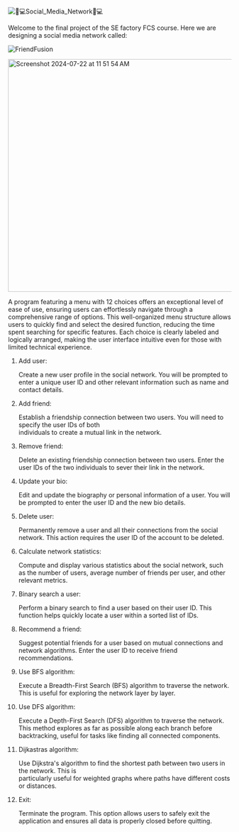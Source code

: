 ![👨_💻Social_Media_Network👨_💻](https://github.com/user-attachments/assets/5168d1bc-8c12-49bc-b199-a797f176a45d)

Welcome to the final project of the SE factory FCS course. 
Here we are designing a social media network called:

![FriendFusion](https://github.com/user-attachments/assets/ed1ce20a-5815-4e4c-ac3c-819200d97c32)


<img width="524" alt="Screenshot 2024-07-22 at 11 51 54 AM" src="https://github.com/user-attachments/assets/e236eb32-aa85-4168-aee4-a81de93a0b09">


A program featuring a menu with 12 choices 
offers an exceptional level of ease of use, ensuring 
users can effortlessly navigate through a comprehensive range 
of options. This well-organized menu structure allows users to quickly
find and select the desired function, reducing the time spent searching for 
specific features. Each choice is clearly labeled and logically arranged, making 
the user interface intuitive even for those with limited technical experience. 



1. Add user:

   Create a new user profile in the social network. You will be prompted to enter a unique user ID and        other relevant information such as name and contact details.

2. Add friend:

   Establish a friendship connection between two users. You will need to specify the user IDs of both     
   individuals to create a mutual link in the network.

3. Remove friend:

   Delete an existing friendship connection between two users. Enter the user IDs of the two individuals      to sever their link in the network.


4. Update your bio:

   Edit and update the biography or personal information of a user. You will be prompted to enter the user    ID and the new bio details.

5. Delete user:

   Permanently remove a user and all their connections from the social network. This action requires the      user ID of the account to be deleted.

6. Calculate network statistics:

    Compute and display various statistics about the social network, such as the number of users, average      number of friends per user, and other relevant metrics.

7. Binary search a user:

    Perform a binary search to find a user based on their user ID. This function helps quickly locate a        user within a sorted list of IDs.

8. Recommend a friend:

    Suggest potential friends for a user based on mutual connections and network algorithms. Enter the         user ID to receive friend recommendations.

9. Use BFS algorithm:

    Execute a Breadth-First Search (BFS) algorithm to traverse the network. This is useful for exploring       the network layer by layer.

10. Use DFS algorithm:

    Execute a Depth-First Search (DFS) algorithm to traverse the network. This method explores as far as       possible along each branch before backtracking, useful for tasks like finding all connected components.

11. Dijkastras algorithm:

    Use Dijkstra's algorithm to find the shortest path between two users in the network. This is    
    particularly useful for weighted graphs where paths have different costs or distances.

12. Exit:

    Terminate the program. This option allows users to safely exit the application and ensures all data is     properly closed before quitting.
    
